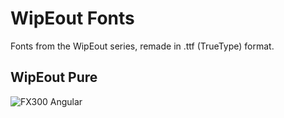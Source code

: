 # WipEout Fonts
Fonts from the WipEout series, remade in .ttf (TrueType) format.

## WipEout Pure
![FX300 Angular](https://user-images.githubusercontent.com/62298614/112227463-024f4380-8c30-11eb-9b1d-627257dc73e6.png)
